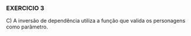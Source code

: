 ### EXERCICIO 3

C)
A inversão de dependência utiliza a função que valida os personagens como parâmetro.